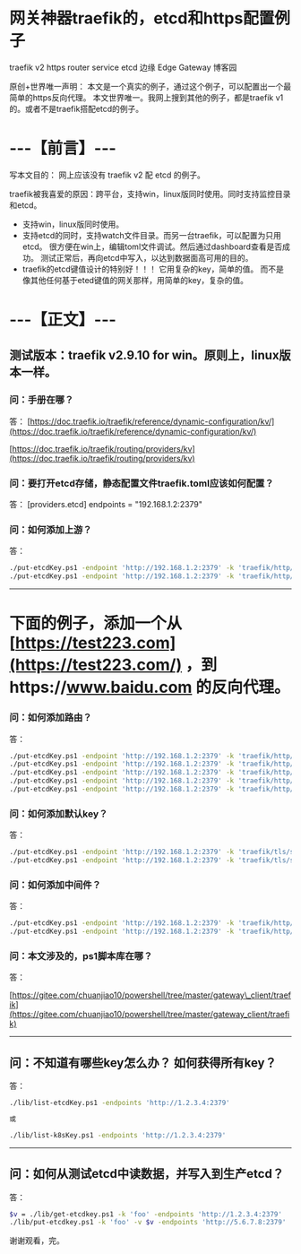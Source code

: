 ﻿# 网关神器traefik的，etcd和https配置例子

traefik v2 https router service etcd 边缘 Edge Gateway 博客园

原创+世界唯一声明：
本文是一个真实的例子，通过这个例子，可以配置出一个最简单的https反向代理。
本文世界唯一。我网上搜到其他的例子，都是traefik v1的。或者不是traefik搭配etcd的例子。

# ---【前言】---

写本文目的： 网上应该没有 traefik v2 配 etcd 的例子。

traefik被我喜爱的原因：跨平台，支持win，linux版同时使用。同时支持监控目录和etcd。

* 支持win，linux版同时使用。
* 支持etcd的同时，支持watch文件目录。而另一台traefik，可以配置为只用etcd。
  很方便在win上，编辑toml文件调试。然后通过dashboard查看是否成功。
  测试正常后，再向etcd中写入，以达到数据面高可用的目的。
* traefik的etcd键值设计的特别好！！！
  它用复杂的key，简单的值。
  而不是像其他任何基于eted键值的网关那样，用简单的key，复杂的值。

# ---【正文】---

## 测试版本：traefik v2.9.10 for win。原则上，linux版本一样。

### 问：手册在哪？

答：
[https://doc.traefik.io/traefik/reference/dynamic-configuration/kv/](https://doc.traefik.io/traefik/reference/dynamic-configuration/kv/)

[https://doc.traefik.io/traefik/routing/providers/kv](https://doc.traefik.io/traefik/routing/providers/kv)

### 问：要打开etcd存储，静态配置文件traefik.toml应该如何配置？

答：
[providers.etcd]
endpoints = "192.168.1.2:2379"

### 问：如何添加上游？

答：

```bash
./put-etcdKey.ps1 -endpoint 'http://192.168.1.2:2379' -k 'traefik/http/services/baidushangyou/loadBalancer/servers/0/url' -v 'http://test1.baidu.com:443'
./put-etcdKey.ps1 -endpoint 'http://192.168.1.2:2379' -k 'traefik/http/services/baidushangyou/loadBalancer/servers/1/url' -v 'http://test2.baidu.com:443'
```

---

# 下面的例子，添加一个从 [https://test223.com](https://test223.com/) ，到https://www.baidu.com 的反向代理。

### 问：如何添加路由？

答：

```bash
./put-etcdKey.ps1 -endpoint 'http://192.168.1.2:2379' -k 'traefik/http/routers/my-router-https/entryPoints/0' -v 'websecure'
./put-etcdKey.ps1 -endpoint 'http://192.168.1.2:2379' -k 'traefik/http/routers/my-router-https/service' -v 'noop@internal'
./put-etcdKey.ps1 -endpoint 'http://192.168.1.2:2379' -k 'traefik/http/routers/my-router-https/rule' -v 'Host(`test223.com`) && PathPrefix(`/baidu`)'
./put-etcdKey.ps1 -endpoint 'http://192.168.1.2:2379' -k 'traefik/http/routers/my-router-https/middlewares/0' -v 'https-upstream'
./put-etcdKey.ps1 -endpoint 'http://192.168.1.2:2379' -k 'traefik/http/routers/my-router-https/tls' -v 'true'
```

### 问：如何添加默认key？

答：

```bash
./put-etcdKey.ps1 -endpoint 'http://192.168.1.2:2379' -k 'traefik/tls/stores/default/defaultCertificate/certFile' -v 'a:/traefik_v2.9.10/test223.cert'
./put-etcdKey.ps1 -endpoint 'http://192.168.1.2:2379' -k 'traefik/tls/stores/default/defaultCertificate/keyFile' -v 'a:/traefik_v2.9.10/test223.key'
```

### 问：如何添加中间件？

答：

```bash
./put-etcdKey.ps1 -endpoint 'http://192.168.1.2:2379' -k 'traefik/http/middlewares/https-upstream/redirectRegex/regex' -v '^https://test223.com/baidu$'
./put-etcdKey.ps1 -endpoint 'http://192.168.1.2:2379' -k 'traefik/http/middlewares/https-upstream/redirectRegex/replacement' -v 'https://www.baidu.com'
```

### 问：本文涉及的，ps1脚本库在哪？

答：

[https://gitee.com/chuanjiao10/powershell/tree/master/gateway\_client/traefik](https://gitee.com/chuanjiao10/powershell/tree/master/gateway_client/traefik)

---

## 问：不知道有哪些key怎么办？ 如何获得所有key？

答：

```bash
./lib/list-etcdKey.ps1 -endpoints 'http://1.2.3.4:2379'

或

./lib/list-k8sKey.ps1 -endpoints 'http://1.2.3.4:2379'
```

---

## 问：如何从测试etcd中读数据，并写入到生产etcd？

答：

```bash
$v = ./lib/get-etcdkey.ps1 -k 'foo' -endpoints 'http://1.2.3.4:2379'
./lib/put-etcdkey.ps1 -k 'foo' -v $v -endpoints 'http://5.6.7.8:2379'
```

谢谢观看，完。

